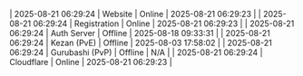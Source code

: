 | 2025-08-21 06:29:24 | Website | Online | 2025-08-21 06:29:23 |
| 2025-08-21 06:29:24 | Registration | Online | 2025-08-21 06:29:23 |
| 2025-08-21 06:29:24 | Auth Server | Offline | 2025-08-18 09:33:31 |
| 2025-08-21 06:29:24 | Kezan (PvE) | Offline | 2025-08-03 17:58:02 |
| 2025-08-21 06:29:24 | Gurubashi (PvP) | Offline | N/A |
| 2025-08-21 06:29:24 | Cloudflare | Online | 2025-08-21 06:29:23 |
